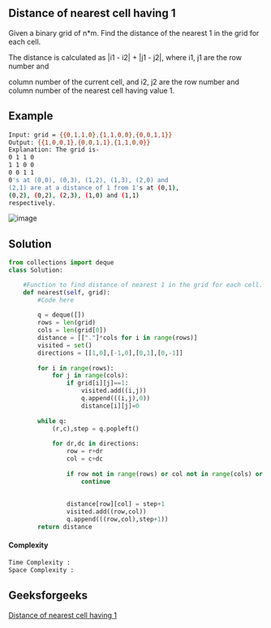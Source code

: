 ## Distance of nearest cell having 1
Given a binary grid of n*m. Find the distance of the nearest 1 in the grid for each cell.

The distance is calculated as |i1  - i2| + |j1 - j2|, where i1, j1 are the row number and 

column number of the current cell, and i2, j2 are the row number and column number of the nearest cell having value 1.
## Example 

```bash
Input: grid = {{0,1,1,0},{1,1,0,0},{0,0,1,1}}
Output: {{1,0,0,1},{0,0,1,1},{1,1,0,0}}
Explanation: The grid is-
0 1 1 0 
1 1 0 0 
0 0 1 1 
0's at (0,0), (0,3), (1,2), (1,3), (2,0) and
(2,1) are at a distance of 1 from 1's at (0,1),
(0,2), (0,2), (2,3), (1,0) and (1,1)
respectively.
```
![image](https://user-images.githubusercontent.com/94613732/204526915-3022c75b-a893-49c3-b182-16820e56ad9d.png)

## Solution

```python
from collections import deque
class Solution:

    #Function to find distance of nearest 1 in the grid for each cell.
	def nearest(self, grid):
		#Code here
		
		q = deque([])
		rows = len(grid)
		cols = len(grid[0])
		distance = [["."]*cols for i in range(rows)]
		visited = set()
		directions = [[1,0],[-1,0],[0,1],[0,-1]]
		
		for i in range(rows):
		    for j in range(cols):
		        if grid[i][j]==1:
		            visited.add((i,j))
		            q.append(((i,j),0))
		            distance[i][j]=0
		
		while q:
		    (r,c),step = q.popleft()
		    
		    for dr,dc in directions:
		        row = r+dr
		        col = c+dc
		        
		        if row not in range(rows) or col not in range(cols) or (row,col) in visited or grid[row][col]==1:
		            continue
		        
		        
		        distance[row][col] = step+1
		        visited.add((row,col))
		        q.append(((row,col),step+1))
		return distance
 ```
#### Complexity
```bash
Time Complexity :
Space Complexity : 
```
## Geeksforgeeks
[Distance of nearest cell having 1](https://practice.geeksforgeeks.org/problems/distance-of-nearest-cell-having-1-1587115620/1)
